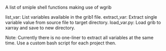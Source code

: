 A list of smiple shell functions making use of wgrib

list_var: List  variables available in the grib1 file. 
extract_var: Extract single variable value from source file to target directory. 
load_var.py: Load grib to xarray and save to new directory. 

Note: 
Currently there is no one-liner to extract all variables at the same time. Use
a custom bash script for each project then. 
